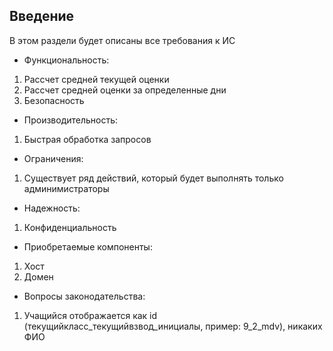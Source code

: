Введение
----
В этом раздели будет описаны все требования к ИС

* Функциональность:
1. Рассчет средней текущей оценки
2. Рассчет средней оценки за определенные дни
3. Безопасность

* Производительность:
1. Быстрая обработка запросов

* Ограничения:
1. Существует ряд действий, который будет выполнять только админимистраторы

* Надежность:
1. Конфиденциальность

* Приобретаемые компоненты:
1. Хост
2. Домен

* Вопросы законодательства:
1. Учащийся отображается как id (текущийкласс_текущийвзвод_инициалы, пример: 9_2_mdv), никаких ФИО
